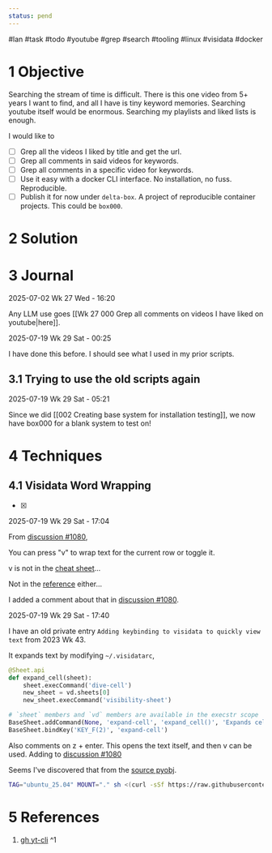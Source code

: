 ```yaml
---
status: pend
---
```

#lan #task #todo #youtube #grep #search #tooling #linux #visidata #docker



# 1 Objective

Searching the stream of time is difficult. There is this one video from 5+ years I want to find, and all I have is tiny keyword memories. Searching youtube itself would be enormous. Searching my playlists and liked lists is enough.

I would like to

- [ ] Grep all the videos I liked by title and get the url.
- [ ] Grep all comments in said videos for keywords.
- [ ] Grep all comments in a specific video for keywords.
- [ ] Use it easy with a docker CLI interface. No installation, no fuss. Reproducible.
- [ ] Publish it for now under `delta-box`. A project of reproducible container projects. This could be `box000`. 

# 2 Solution

# 3 Journal

2025-07-02 Wk 27 Wed - 16:20

Any LLM use goes [[Wk 27 000 Grep all comments on videos I have liked on youtube|here]].

2025-07-19 Wk 29 Sat - 00:25

I have done this before. I should see what I used in my prior scripts.

## 3.1 Trying to use the old scripts again

2025-07-19 Wk 29 Sat - 05:21

Since we did [[002 Creating base system for installation testing]], we now have box000 for a blank system to test on!


# 4 Techniques

## 4.1 Visidata Word Wrapping

- [x] 

2025-07-19 Wk 29 Sat - 17:04

From [discussion #1080](https://github.com/saulpw/visidata/discussions/1080),

You can press "v" to wrap text for the current row or toggle it.

v is not in the  [cheat sheet](https://jsvine.github.io/visidata-cheat-sheet/en/)...

Not in the [reference](https://www.visidata.org/docs/columns/) either...

I added a comment about that in [discussion #1080](https://github.com/saulpw/visidata/discussions/1080).

2025-07-19 Wk 29 Sat - 17:40

I have an old private entry `Adding keybinding to visidata to quickly view text` from 2023 Wk 43. 

It expands text by modifying `~/.visidatarc`,

```python
@Sheet.api
def expand_cell(sheet):
	sheet.execCommand('dive-cell')
	new_sheet = vd.sheets[0]
	new_sheet.execCommand('visibility-sheet')

# `sheet` members and `vd` members are available in the execstr scope
BaseSheet.addCommand(None, 'expand-cell', 'expand_cell()', 'Expands cell')
BaseSheet.bindKey('KEY_F(2)', 'expand-cell')
```

Also comments on z + enter. This opens the text itself, and then v can be used. Adding to [discussion #1080](https://github.com/saulpw/visidata/discussions/1080)

Seems I've discovered that from the [source pyobj](https://github.com/saulpw/visidata/blob/e9006352929ebe93ecababe884987ee885b25b8b/visidata/pyobj.py#L276).

```sh
TAG="ubuntu_25.04" MOUNT="." sh <(curl -sSf https://raw.githubusercontent.com/{my_org}/{my_repo}/refs/heads/main/box/box000_blank_system/docker_root_sh.sh)
```

# 5 References
1. [gh yt-cli](<https://github.com/BishrGhalil/yt-cli>) ^1